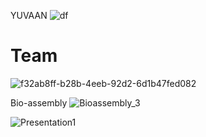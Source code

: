 YUVAAN
![df](https://user-images.githubusercontent.com/91874598/145995287-e58d212d-ccda-4599-934a-b0cfd96688b2.png)

# Team
![f32ab8ff-b28b-4eeb-92d2-6d1b47fed082](https://user-images.githubusercontent.com/91874598/146031929-dce4d0c3-8698-4684-b33b-798ba43c2775.jpg)

Bio-assembly
![Bioassembly_3](https://user-images.githubusercontent.com/91874598/146037384-0854011f-a8fa-4e17-aaf9-09b9c4ff107c.gif)


![Presentation1](https://user-images.githubusercontent.com/91874598/145995093-87b52e16-ff9c-4d13-82de-4e81a88b329f.png)

